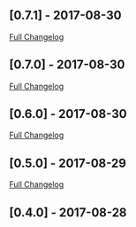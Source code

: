 ## [0.7.1] - 2017-08-30
[Full Changelog](https://github.com/stone-payments/onestap-sdk-ios/compare/0.7.0...0.7.1)

## [0.7.0] - 2017-08-30
[Full Changelog](https://github.com/stone-payments/onestap-sdk-ios/compare/0.6.0...0.7.0)

## [0.6.0] - 2017-08-30
[Full Changelog](https://github.com/stone-payments/onestap-sdk-ios/compare/0.5.0...0.6.0)

## [0.5.0] - 2017-08-29
[Full Changelog](https://github.com/stone-payments/onestap-sdk-ios/compare/0.4.0...0.5.0)

## [0.4.0] - 2017-08-28
